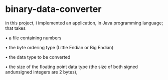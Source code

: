 # binary-data-converter
in this project, i implemented an application, in Java programming
language; that takes

• a file containing numbers

• the byte ordering type (Little Endian or Big Endian)

• the data type to be converted

• the size of the floating point data type (the size of both signed andunsigned integers are 2 bytes),
